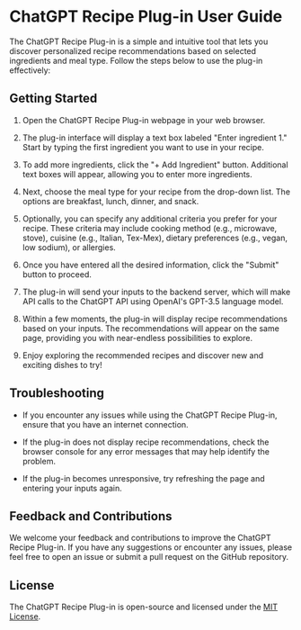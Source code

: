 # ChatGPT Recipe Plug-in User Guide

The ChatGPT Recipe Plug-in is a simple and intuitive tool that lets you discover personalized recipe recommendations based on selected ingredients and meal type. Follow the steps below to use the plug-in effectively:

## Getting Started

1. Open the ChatGPT Recipe Plug-in webpage in your web browser.

2. The plug-in interface will display a text box labeled "Enter ingredient 1." Start by typing the first ingredient you want to use in your recipe.

3. To add more ingredients, click the "+ Add Ingredient" button. Additional text boxes will appear, allowing you to enter more ingredients.

4. Next, choose the meal type for your recipe from the drop-down list. The options are breakfast, lunch, dinner, and snack.

5. Optionally, you can specify any additional criteria you prefer for your recipe. These criteria may include cooking method (e.g., microwave, stove), cuisine (e.g., Italian, Tex-Mex), dietary preferences (e.g., vegan, low sodium), or allergies.

6. Once you have entered all the desired information, click the "Submit" button to proceed.

7. The plug-in will send your inputs to the backend server, which will make API calls to the ChatGPT API using OpenAI's GPT-3.5 language model.

8. Within a few moments, the plug-in will display recipe recommendations based on your inputs. The recommendations will appear on the same page, providing you with near-endless possibilities to explore.

9. Enjoy exploring the recommended recipes and discover new and exciting dishes to try!

## Troubleshooting

- If you encounter any issues while using the ChatGPT Recipe Plug-in, ensure that you have an internet connection.

- If the plug-in does not display recipe recommendations, check the browser console for any error messages that may help identify the problem.

- If the plug-in becomes unresponsive, try refreshing the page and entering your inputs again.

## Feedback and Contributions

We welcome your feedback and contributions to improve the ChatGPT Recipe Plug-in. If you have any suggestions or encounter any issues, please feel free to open an issue or submit a pull request on the GitHub repository.

## License

The ChatGPT Recipe Plug-in is open-source and licensed under the [MIT License](../LICENSE).
